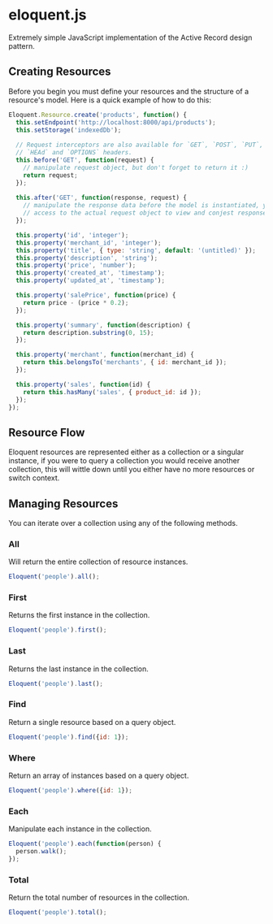 eloquent.js
================

Extremely simple JavaScript implementation of the Active Record design pattern.

## Creating Resources

Before you begin you must define your resources and the structure of a resource's model. Here is a quick example of how to do this:

```javascript
Eloquent.Resource.create('products', function() {
  this.setEndpoint('http://localhost:8000/api/products');
  this.setStorage('indexedDb');
  
  // Request interceptors are also available for `GET`, `POST`, `PUT`, `DELETE`,
  // `HEAd` and `OPTIONS` headers.
  this.before('GET', function(request) {
    // manipulate request object, but don't forget to return it :)
    return request;
  });
  
  this.after('GET', function(response, request) {
    // manipulate the response data before the model is instantiated, you also have
    // access to the actual request object to view and conjest response headers.
  });

  this.property('id', 'integer');
  this.property('merchant_id', 'integer');
  this.property('title', { type: 'string', default: '(untitled)' });
  this.property('description', 'string');
  this.property('price', 'number');
  this.property('created_at', 'timestamp');
  this.property('updated_at', 'timestamp');

  this.property('salePrice', function(price) {
    return price - (price * 0.2);
  });

  this.property('summary', function(description) {
    return description.substring(0, 15);
  });

  this.property('merchant', function(merchant_id) {
    return this.belongsTo('merchants', { id: merchant_id });
  });

  this.property('sales', function(id) {
    return this.hasMany('sales', { product_id: id });
  });
});
```

## Resource Flow

Eloquent resources are represented either as a collection or a singular instance, if you were to query a collection you would receive another collection, this will wittle down until you either have no more resources or switch context.

## Managing Resources

You can iterate over a collection using any of the following methods.

### All

Will return the entire collection of resource instances.

```javascript
Eloquent('people').all();
```

### First

Returns the first instance in the collection.

```javascript
Eloquent('people').first();
```

### Last

Returns the last instance in the collection.

```javascript
Eloquent('people').last();
```

### Find

Return a single resource based on a query object.

```javascript
Eloquent('people').find({id: 1});
```

### Where

Return an array of instances based on a query object.

```javascript
Eloquent('people').where({id: 1});
```

### Each

Manipulate each instance in the collection.

```javascript
Eloquent('people').each(function(person) {
  person.walk();
});
```

### Total

Return the total number of resources in the collection.

```javascript
Eloquent('people').total();
```
